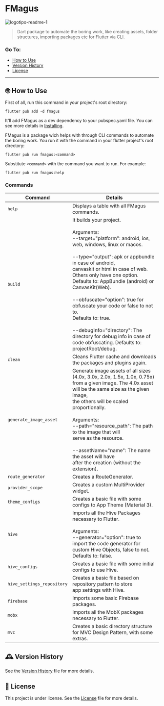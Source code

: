 # FMagus

![logotipo-readme-1](https://user-images.githubusercontent.com/92796645/213310862-93355a74-4c93-44f2-bcbb-e3e9956116e0.jpg)

> Dart package to automate the boring work, like creating assets, folder structures, importing packages etc for Flutter via CLI.

### Go To:
  - [How to Use](#-how-to-use)
  - [Version History](#-version-history)
  - [License](#-license)

---

## 🤓 How to Use

First of all, run this command in your project's root directory:

```
flutter pub add -d fmagus
```

It'll add FMagus as a dev dependency to your pubspec.yaml file. You can see more details in [Installing](INSTALL.md).

FMagus is a package wich helps with through CLI commands to automate the boring work.
You run it with the command in your flutter project's root directory:

```
flutter pub run fmagus:<command>
```

Substitute `<command>` with the command you want to run. For example:

```
flutter pub run fmagus:help
```

### Commands

| Command 	| Details 	|
|---	|---	|
| `help` 	| Displays a table with all FMagus commands. 	|
| `build` 	| It builds your project.<br><br>Arguments:<br>--target="platform": android, ios, web, windows, linux or macos.<br><br>--type="output": apk or appbundle in case of android,<br>canvaskit or html in case of web. Others only have one option.<br>Defaults to: AppBundle (android) or CanvasKit(Web).<br><br>--obfuscate="option": true for obfuscate your code or false to not to.<br>Defaults to: true.<br><br>--debugInfo="directory": The directory for debug info in case of<br>code obfuscating. Defaults to: projectRoot/debug. 	|
| `clean` 	| Cleans Flutter cache and downloads the packages and plugins again. 	|
| `generate_image_asset` 	| Generate image assets of all sizes (4.0x, 3.0x, 2.0x, 1.5x, 1.0x, 0.75x)<br>from a given image. The 4.0x asset will be the same size as the given image,<br>the others will be scaled proportionally.<br><br>Arguments:<br>--path="resource_path": The path to the image that will<br>serve as the resource.<br><br>--assetName="name": The name the asset will have<br>after the creation (without the extension). 	|
| `route_generator` 	| Creates a RouteGenerator. 	|
| `provider_scope` 	| Creates a custom MultiProvider widget. 	|
| `theme_configs` 	| Creates a basic file with some configs to App Theme (Material 3). 	|
| `hive` 	| Imports all the Hive Packages necessary to Flutter.<br><br>Arguments:<br>--generator="option": true to import the code generator for<br>custom Hive Objects, false to not. Defaults to: false. 	|
| `hive_configs` 	| Creates a basic file with some initial configs to use Hive. 	|
| `hive_settings_repository` 	| Creates a basic file based on repository pattern to store<br>app settings with Hive. 	|
| `firebase` 	| Imports some basic Firebase packages. 	|
| `mobx` 	| Imports all the MobX packages necessary to Flutter. 	|
| `mvc` 	| Creates a basic directory structure for MVC Design Pattern, with some extras. 	|

## 🕰️ Version History
See the [Version History](CHANGELOG.md) file for more details.

## 📝 License
This project is under license. See the [License](LICENSE) file for more details.
